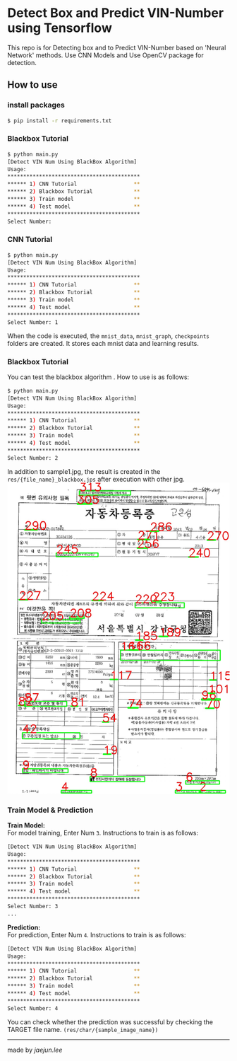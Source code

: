# Detect Box and Predict VIN-Number using Tensorflow
This repo is for Detecting box and to Predict VIN-Number based on 'Neural Network' methods. Use CNN Models and Use OpenCV package for detection.  

## How to use
### install packages  
```bash
$ pip install -r requirements.txt
```

### Blackbox Tutorial
```bash
$ python main.py
[Detect VIN Num Using BlackBox Algorithm]
Usage:
******************************************
****** 1) CNN Tutorial                  **
****** 2) Blackbox Tutorial             **
****** 3) Train model                   **
****** 4) Test model                    **
******************************************
Select Number:
```

### CNN Tutorial
```bash
$ python main.py
[Detect VIN Num Using BlackBox Algorithm]
Usage:
******************************************
****** 1) CNN Tutorial                  **
****** 2) Blackbox Tutorial             **
****** 3) Train model                   **
****** 4) Test model                    **
******************************************
Select Number: 1
```  
When the code is executed, the `mnist_data`, `mnist_graph`, `checkpoints` folders are created. It stores each mnist
data and learning results.

### Blackbox Tutorial
You can test the blackbox algorithm . How to use is as follows:  
```bash
$ python main.py
[Detect VIN Num Using BlackBox Algorithm]
Usage:
******************************************
****** 1) CNN Tutorial                  **
****** 2) Blackbox Tutorial             **
****** 3) Train model                   **
****** 4) Test model                    **
******************************************
Select Number: 2
```  
In addition to sample1.jpg, the result is created in the `res/{file_name}_blackbox.jps` after execution with other jpg.  
![sample output](img/blackbox_sample.jpg)

### Train Model & Prediction
**Train Model:**  
For model training, Enter Num `3`. Instructions to train is as follows:  
```bash
[Detect VIN Num Using BlackBox Algorithm]
Usage:
******************************************
****** 1) CNN Tutorial                  **
****** 2) Blackbox Tutorial             **
****** 3) Train model                   **
****** 4) Test model                    **
******************************************
Select Number: 3
...
```

**Prediction:**  
For prediction, Enter Num `4`. Instructions to train is as follows:  
```bash
[Detect VIN Num Using BlackBox Algorithm]
Usage:
******************************************
****** 1) CNN Tutorial                  **
****** 2) Blackbox Tutorial             **
****** 3) Train model                   **
****** 4) Test model                    **
******************************************
Select Number: 4
```  

You can check whether the prediction was successful by checking the TARGET file name. `(res/char/{sample_image_name})`

---

made by *jaejun.lee*  
